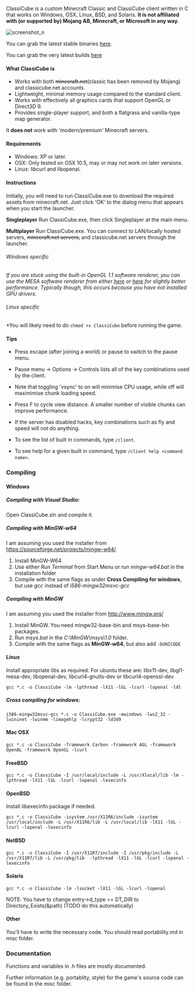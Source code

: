 ClassiCube is a custom Minecraft Classic and ClassiCube client written in C that works on Windows, OSX, Linux, BSD, and Solaris.
**It is not affiliated with (or supported by) Mojang AB, Minecraft, or Microsoft in any way.**

![screenshot_n](http://i.imgur.com/FCiwl27.png)


You can grab the latest stable binaries [here](https://cs.classicube.net/c_client/release).

You can grab the very latest builds [here](http://cs.classicube.net/c_client/latest)

#### What ClassiCube is
* Works with both ~~minecraft.net~~(classic has been removed by Mojang) and classicube.net accounts.
* Lightweight, minimal memory usage compared to the standard client.
* Works with effectively all graphics cards that support OpenGL or Direct3D 9.
* Provides single-player support, and both a flatgrass and vanilla-type map generator.

It **does not** work with 'modern/premium' Minecraft servers.

#### Requirements
* Windows: XP or later.
* OSX: Only tested on OSX 10.5, may or may not work on later versions.
* Linux: libcurl and libopenal.

#### Instructions
Initially, you will need to run ClassiCube.exe to download the required assets from minecraft.net. 
Just click 'OK' to the dialog menu that appears when you start the launcher.

**Singleplayer**
Run ClassiCube.exe, then click Singleplayer at the main menu.

**Multiplayer**
Run ClassiCube.exe. You can connect to LAN/locally hosted servers, ~~minecraft.net servers,~~ and classicube.net servers through the launcher.

###### *Windows specific*
*If you are stuck using the built-in OpenGL 1.1 software renderer, you can use the MESA software renderer from either [here](http://download.qt.io/development_releases/prebuilt/llvmpipe/windows/) or [here](https://wiki.qt.io/Cross_compiling_Mesa_for_Windows) for slightly better performance. Typically though, this occurs because you have not installed GPU drivers.*

###### *Linux specific*
*You will likely need to do `chmod +x ClassiCube` before running the game.

#### Tips
* Press escape (after joining a world) or pause to switch to the pause menu.
* Pause menu -> Options -> Controls lists all of the key combinations used by the client. 
* Note that toggling 'vsync' to on will minimise CPU usage, while off will maximimise chunk loading speed.
* Press F to cycle view distance. A smaller number of visible chunks can improve performance.

* If the server has disabled hacks, key combinations such as fly and speed will not do anything.
* To see the list of built in commands, type `/client`.
* To see help for a given built in command, type `/client help <command name>`.

### Compiling

#### Windows

##### Compiling with Visual Studio:
Open ClassiCube.sln and compile it.

##### Compiling with MinGW-w64
I am assuming you used the installer from https://sourceforge.net/projects/mingw-w64/
1. Install MinGW-W64
2. Use either *Run Terminal* from Start Menu or run *mingw-w64.bat* in the installation folder
3. Compile with the same flags as under **Cross Compiling for windows**, but use *gcc* instead of *i586-mingw32msvc-gcc*

##### Compiling with MinGW
I am assuming you used the installer from http://www.mingw.org/
1. Install MinGW. You need mingw32-base-bin and msys-base-bin packages.
2. Run *msys.bat* in the *C:\MinGW\msys\1.0* folder.
3. Compile with the same flags as **MinGW-w64**, but also add ```-DUNICODE```

#### Linux

Install appropriate libs as required. For ubuntu these are: libx11-dev, libgl1-mesa-dev, libopenal-dev, libcurl4-gnutls-dev or libcurl4-openssl-dev

```gcc *.c -o ClassiCube -lm -lpthread -lX11 -lGL -lcurl -lopenal -ldl```

##### Cross compiling for windows:

```i586-mingw32msvc-gcc *.c -o ClassiCube.exe -mwindows -lws2_32 -lwininet -lwinmm -limagehlp -lcrypt32 -ld3d9```

#### Mac OSX

```gcc *.c -o ClassiCube -framework Carbon -framework AGL -framework OpenAL -framework OpenGL -lcurl```

#### FreeBSD

```gcc *.c -o ClassiCube -I /usr/local/include -L /usr/Xlocal/lib -lm -lpthread -lX11 -lGL -lcurl -lopenal -lexecinfo```

#### OpenBSD

Install libexecinfo package if needed.

```gcc *.c -o ClassiCube -isystem /usr/X11R6/include -isystem /usr/local/include -L /usr/X11R6/lib -L /usr/local/lib -lX11 -lGL -lcurl -lopenal -lexecinfo```

#### NetBSD

```gcc *.c -o ClassiCube -I /usr/X11R7/include -I /usr/pkg/include -L /usr/X11R7/lib -L /usr/pkg/lib  -lpthread -lX11 -lGL -lcurl -lopenal -lexecinfo```

#### Solaris

```gcc *.c -o ClassiCube -lm -lsocket -lX11 -lGL -lcurl -lopenal```

NOTE: You have to change entry->d_type == DT_DIR to Directory_Exists(&path) (TODO do this automatically)

#### Other

You'll have to write the necessary code. You should read portability.md in misc folder.

### Documentation

Functions and variables in .h files are mostly documented.

Further information (e.g. portablity, style) for the game's source code can be found in the misc folder.
